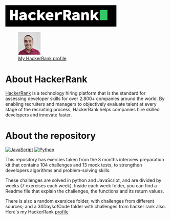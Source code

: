<img src='images/hacker_rank.png' alt='logo'>
<figure>
    <img src="images/picture.jpg" width="70">
    <figcaption><a href="https://www.hackerrank.com/SergioBalca">My HackerRank profile</a></figcaption>
</figure>

# About HackerRank

<a href='https://www.hackerrank.com/'>HackerRank</a> is a technology hiring platform that is the standard for assessing developer skills for over 2.800+ companies around the world.
By enabling recruiters and managers to objectively evaluate talent at every stage of the recruiting process, HackerRank helps companies hire skilled
developers and innovate faster.

# About the repository
<a href="https://developer.mozilla.org/en-US/docs/Web/JavaScript" title="JavaScript"><img src="https://github.com/get-icon/geticon/raw/master/icons/javascript.svg" alt="JavaScript" width="51px" height="51px"></a>
<a href="https://www.python.org/" title="Python"><img src="https://github.com/get-icon/geticon/raw/master/icons/python.svg" alt="Python" width="51px" height="51px"></a>

This repository has exercies taken from the 3 months interview preparation kit that contains 104 challenges and 13 mock tests, to strengthen developers algorithms and problem-solving skills.

These challenges are solved in python and JavaScript, and are divided by weeks (7 exercises each week).
Inside each week folder, you can find a Readme file that explain the challenges, the functions and its return values.

There is also a random exersices folder, with challenges from different sources; and a 30DaysofCode folder with challenges from hacker rank also. Here's my HackerRank <a href="https://www.hackerrank.com/SergioBalca">profile</a>
